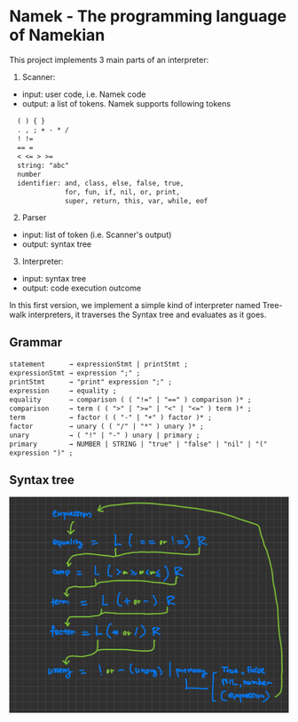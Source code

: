 # Namek - The programming language of Namekian

This project implements 3 main parts of an interpreter:
1. Scanner:
  - input: user code, i.e. Namek code
  - output: a list of tokens. Namek supports following tokens
  ```
    ( ) { }
    . , ; + - * /
    ! !=
    == =
    < <= > >=
    string: "abc"
    number
    identifier: and, class, else, false, true,
                for, fun, if, nil, or, print,
                super, return, this, var, while, eof
  ```

2. Parser
  - input: list of token (i.e. Scanner's output)
  - output: syntax tree
3. Interpreter:
  - input: syntax tree
  - output: code execution outcome

  In this first version, we implement a simple kind of interpreter named Tree-walk interpreters,
  it traverses the Syntax tree and evaluates as it goes.

## Grammar

```
statement      → expressionStmt | printStmt ;
expressionStmt → expression ";" ;
printStmt      → "print" expression ";" ;  
expression     → equality ;
equality       → comparison ( ( "!=" | "==" ) comparison )* ;
comparison     → term ( ( ">" | ">=" | "<" | "<=" ) term )* ;
term           → factor ( ( "-" | "+" ) factor )* ;
factor         → unary ( ( "/" | "*" ) unary )* ;
unary          → ( "!" | "-" ) unary | primary ;
primary        → NUMBER | STRING | "true" | "false" | "nil" | "(" expression ")" ;
```

## Syntax tree
![](images/syntax_tree.jpg)